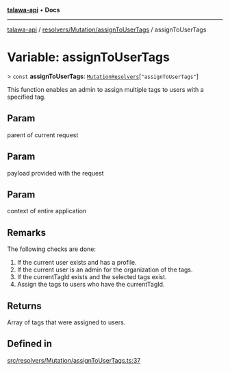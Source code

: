 [**talawa-api**](../../../../README.md) • **Docs**

***

[talawa-api](../../../../modules.md) / [resolvers/Mutation/assignToUserTags](../README.md) / assignToUserTags

# Variable: assignToUserTags

\> `const` **assignToUserTags**: [`MutationResolvers`](../../../../types/generatedGraphQLTypes/type-aliases/MutationResolvers.md)\[`"assignToUserTags"`\]

This function enables an admin to assign multiple tags to users with a specified tag.

## Param

parent of current request

## Param

payload provided with the request

## Param

context of entire application

## Remarks

The following checks are done:
1. If the current user exists and has a profile.
2. If the current user is an admin for the organization of the tags.
3. If the currentTagId exists and the selected tags exist.
4. Assign the tags to users who have the currentTagId.

## Returns

Array of tags that were assigned to users.

## Defined in

[src/resolvers/Mutation/assignToUserTags.ts:37](https://github.com/PalisadoesFoundation/talawa-api/blob/bba5d82264abb62b9e358a3d3fe1af18a8a8f6e4/src/resolvers/Mutation/assignToUserTags.ts#L37)
